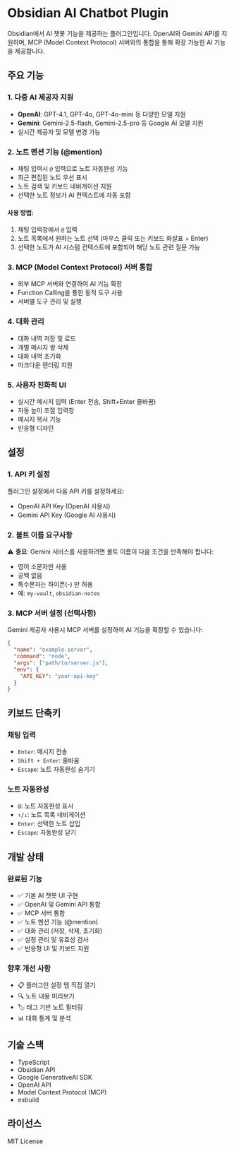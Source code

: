 # Obsidian AI Chatbot Plugin

Obsidian에서 AI 챗봇 기능을 제공하는 플러그인입니다. OpenAI와 Gemini API를 지원하며, MCP (Model Context Protocol) 서버와의 통합을 통해 확장 가능한 AI 기능을 제공합니다.

## 주요 기능

### 1. 다중 AI 제공자 지원
- **OpenAI**: GPT-4.1, GPT-4o, GPT-4o-mini 등 다양한 모델 지원
- **Gemini**: Gemini-2.5-flash, Gemini-2.5-pro 등 Google AI 모델 지원
- 실시간 제공자 및 모델 변경 가능

### 2. 노트 멘션 기능 (@mention)
- 채팅 입력시 `@` 입력으로 노트 자동완성 기능
- 최근 편집된 노트 우선 표시
- 노트 검색 및 키보드 네비게이션 지원
- 선택한 노트 정보가 AI 컨텍스트에 자동 포함

#### 사용 방법:
1. 채팅 입력창에서 `@` 입력
2. 노트 목록에서 원하는 노트 선택 (마우스 클릭 또는 키보드 화살표 + Enter)
3. 선택한 노트가 AI 시스템 컨텍스트에 포함되어 해당 노트 관련 질문 가능

### 3. MCP (Model Context Protocol) 서버 통합
- 외부 MCP 서버와 연결하여 AI 기능 확장
- Function Calling을 통한 동적 도구 사용
- 서버별 도구 관리 및 실행

### 4. 대화 관리
- 대화 내역 저장 및 로드
- 개별 메시지 쌍 삭제
- 대화 내역 초기화
- 마크다운 렌더링 지원

### 5. 사용자 친화적 UI
- 실시간 메시지 입력 (Enter 전송, Shift+Enter 줄바꿈)
- 자동 높이 조절 입력창
- 메시지 복사 기능
- 반응형 디자인

## 설정

### 1. API 키 설정
플러그인 설정에서 다음 API 키를 설정하세요:
- OpenAI API Key (OpenAI 사용시)
- Gemini API Key (Google AI 사용시)

### 2. 볼트 이름 요구사항
⚠️ **중요**: Gemini 서비스를 사용하려면 볼트 이름이 다음 조건을 만족해야 합니다:
- 영어 소문자만 사용
- 공백 없음
- 특수문자는 하이픈(-) 만 허용
- 예: `my-vault`, `obsidian-notes`

### 3. MCP 서버 설정 (선택사항)
Gemini 제공자 사용시 MCP 서버를 설정하여 AI 기능을 확장할 수 있습니다:

```json
{
  "name": "example-server",
  "command": "node",
  "args": ["path/to/server.js"],
  "env": {
    "API_KEY": "your-api-key"
  }
}
```

## 키보드 단축키

### 채팅 입력
- `Enter`: 메시지 전송
- `Shift + Enter`: 줄바꿈
- `Escape`: 노트 자동완성 숨기기

### 노트 자동완성
- `@`: 노트 자동완성 표시
- `↑/↓`: 노트 목록 네비게이션
- `Enter`: 선택한 노트 삽입
- `Escape`: 자동완성 닫기

## 개발 상태

### 완료된 기능
- ✅ 기본 AI 챗봇 UI 구현
- ✅ OpenAI 및 Gemini API 통합
- ✅ MCP 서버 통합
- ✅ 노트 멘션 기능 (@mention)
- ✅ 대화 관리 (저장, 삭제, 초기화)
- ✅ 설정 관리 및 유효성 검사
- ✅ 반응형 UI 및 키보드 지원

### 향후 개선 사항
- 📋 플러그인 설정 탭 직접 열기
- 🔍 노트 내용 미리보기
- 🏷️ 태그 기반 노트 필터링
- 📊 대화 통계 및 분석

## 기술 스택
- TypeScript
- Obsidian API
- Google GenerativeAI SDK
- OpenAI API
- Model Context Protocol (MCP)
- esbuild

## 라이선스
MIT License